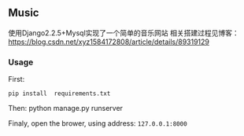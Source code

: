 ## Music

使用Django2.2.5+Mysql实现了一个简单的音乐网站
相关搭建过程见博客：https://blog.csdn.net/xyz1584172808/article/details/89319129

### Usage
First:

    pip install  requirements.txt
Then:
     python manage.py runserver

Finaly, open the brower, using address: `127.0.0.1:8000`

